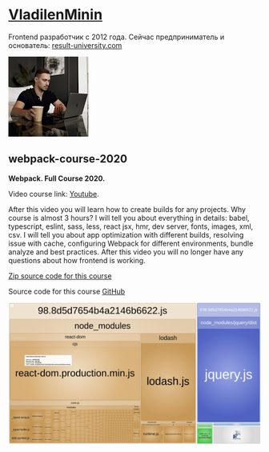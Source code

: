 # [VladilenMinin](https://www.youtube.com/@VladilenMinin)
Frontend разработчик с 2012 года. Сейчас предприниматель и основатель: [result-university.com](https://result-university.com/)

![logo](data/vladilenMininLogo.jpg)

## webpack-course-2020
**Webpack. Full Course 2020.**

Video course link: [Youtube](https://www.youtube.com/watch?v=eSaF8NXeNsA).

After this video you will learn how to create builds for any projects.
Why course is almost 3 hours? I will tell you about everything in details: babel, typescript, eslint, sass, less, react jsx, hmr, dev server, fonts, images, xml, csv. I will tell you about app optimization with different builds, resolving issue with cache, configuring Webpack for different environments, bundle analyze and best practices.
After this video you will no longer have any questions about how frontend is working.

[Zip source code for this course](data/webpack-2020-master.zip)

Source code for this course [GitHub](https://github.com/vladilenm/webpack-2020)

![treemap](data/treemap.png)
